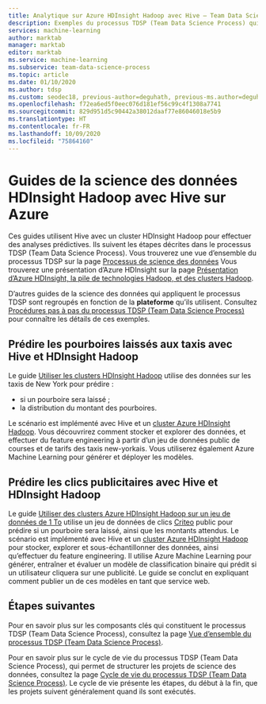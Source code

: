 ```yaml
---
title: Analytique sur Azure HDInsight Hadoop avec Hive – Team Data Science Process
description: Exemples du processus TDSP (Team Data Science Process) qui montrent comment utiliser Hive sur Azure HDInsight Hadoop pour effectuer des analyses prédictives.
services: machine-learning
author: marktab
manager: marktab
editor: marktab
ms.service: machine-learning
ms.subservice: team-data-science-process
ms.topic: article
ms.date: 01/10/2020
ms.author: tdsp
ms.custom: seodec18, previous-author=deguhath, previous-ms.author=deguhath
ms.openlocfilehash: f72ea6ed5f0eec076d181ef56c99c4f1308a7741
ms.sourcegitcommit: 829d951d5c90442a38012daaf77e86046018e5b9
ms.translationtype: HT
ms.contentlocale: fr-FR
ms.lasthandoff: 10/09/2020
ms.locfileid: "75864160"
---
```

# <a name="hdinsight-hadoop-data-science-walkthroughs-using-hive-on-azure"></a>Guides de la science des données HDInsight Hadoop avec Hive sur Azure 

Ces guides utilisent Hive avec un cluster HDInsight Hadoop pour effectuer des analyses prédictives. Ils suivent les étapes décrites dans le processus TDSP (Team Data Science Process). Vous trouverez une vue d’ensemble du processus TDSP sur la page [Processus de science des données](overview.md) Vous trouverez une présentation d’Azure HDInsight sur la page [Présentation d’Azure HDInsight, la pile de technologies Hadoop, et des clusters Hadoop](../../hdinsight/hadoop/apache-hadoop-introduction.md).

D’autres guides de la science des données qui appliquent le processus TDSP sont regroupés en fonction de la **plateforme** qu’ils utilisent. Consultez [Procédures pas à pas du processus TDSP (Team Data Science Process)](walkthroughs.md) pour connaître les détails de ces exemples.


## <a name="predict-taxi-tips-using-hive-with-hdinsight-hadoop"></a>Prédire les pourboires laissés aux taxis avec Hive et HDInsight Hadoop

Le guide [Utiliser les clusters HDInsight Hadoop](hive-walkthrough.md) utilise des données sur les taxis de New York pour prédire : 

- si un pourboire sera laissé ; 
- la distribution du montant des pourboires.

Le scénario est implémenté avec Hive et un [cluster Azure HDInsight Hadoop](https://azure.microsoft.com/services/hdinsight/). Vous découvrirez comment stocker et explorer des données, et effectuer du feature engineering à partir d’un jeu de données public de courses et de tarifs des taxis new-yorkais. Vous utiliserez également Azure Machine Learning pour générer et déployer les modèles.

## <a name="predict-advertisement-clicks-using-hive-with-hdinsight-hadoop"></a>Prédire les clics publicitaires avec Hive et HDInsight Hadoop

Le guide [Utiliser des clusters Azure HDInsight Hadoop sur un jeu de données de 1 To](hive-criteo-walkthrough.md) utilise un jeu de données de clics [Criteo](https://labs.criteo.com/downloads/download-terabyte-click-logs/) public pour prédire si un pourboire sera laissé, ainsi que les montants attendus. Le scénario est implémenté avec Hive et un [cluster Azure HDInsight Hadoop](https://azure.microsoft.com/services/hdinsight/) pour stocker, explorer et sous-échantillonner des données, ainsi qu’effectuer du feature engineering. Il utilise Azure Machine Learning pour générer, entraîner et évaluer un modèle de classification binaire qui prédit si un utilisateur cliquera sur une publicité. Le guide se conclut en expliquant comment publier un de ces modèles en tant que service web.


## <a name="next-steps"></a>Étapes suivantes

Pour en savoir plus sur les composants clés qui constituent le processus TDSP (Team Data Science Process), consultez la page [Vue d’ensemble du processus TDSP (Team Data Science Process)](overview.md).

Pour en savoir plus sur le cycle de vie du processus TDSP (Team Data Science Process), qui permet de structurer les projets de science des données, consultez la page [Cycle de vie du processus TDSP (Team Data Science Process)](lifecycle.md). Le cycle de vie présente les étapes, du début à la fin, que les projets suivent généralement quand ils sont exécutés. 

